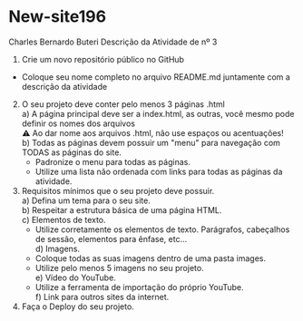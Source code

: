 # New-site196
Charles Bernardo Buteri
Descrição da Atividade de nº 3
  1) Crie um novo repositório público no GitHub  
  - Coloque seu nome completo no arquivo README.md juntamente com a descrição da atividade  
  2) O seu projeto deve conter pelo menos 3 páginas .html  
    a) A página principal deve ser a index.html, as outras, você mesmo pode definir os nomes dos arquivos  
      ⚠️  Ao dar nome aos arquivos .html, não use espaços ou acentuações!  
    b) Todas as páginas devem possuir um "menu" para navegação com TODAS as páginas do site.  
      - Padronize o menu para todas as páginas.  
      - Utilize uma lista não ordenada com links para todas as páginas da atividade.  
  3) Requisitos mínimos que o seu projeto deve possuir.  
    a) Defina um tema para o seu site.  
    b) Respeitar a estrutura básica de uma página HTML.  
    c) Elementos de texto.  
      -  Utilize corretamente os elementos de texto. Parágrafos, cabeçalhos de sessão, elementos para ênfase, etc…  
    d) Imagens.    
      - Coloque todas as suas imagens dentro de uma pasta images.  
      - Utilize pelo menos 5 imagens no seu projeto.  
    e) Vídeo do YouTube.  
      - Utilize a ferramenta de importação do próprio YouTube.  
    f) Link para outros sites da internet.     
  4) Faça o Deploy do seu projeto.  

